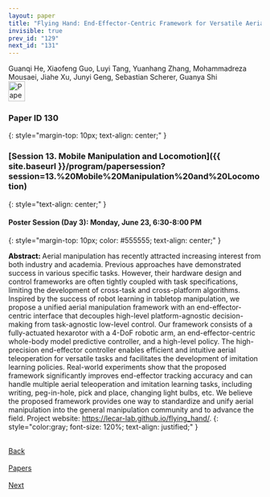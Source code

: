```yaml
---
layout: paper
title: "Flying Hand: End-Effector-Centric Framework for Versatile Aerial Manipulation Teleoperation and Policy Learning"
invisible: true
prev_id: "129"
next_id: "131"
---
```

<div class="paper-authors">
  <div class="paper-author-box">
    <div class="paper-author-name">Guanqi He, Xiaofeng Guo, Luyi Tang, Yuanhang Zhang, Mohammadreza Mousaei, Jiahe Xu, Junyi Geng, Sebastian Scherer, Guanya Shi</div>
    <div class="paper-author-uni"></div>
  </div>
</div>

<div class="paper-pdf">
  <div>
    <a href="https://www.roboticsproceedings.org/rss21/p130.pdf" title="Download PDF" target="_blank">
      <img src="{{ site.baseurl }}/images/paper_link_cardinal_red.png" alt="Paper PDF" width="33" height="40" />
    </a>
  </div>
</div>

### Paper ID 130
{: style="margin-top: 10px; text-align: center;" }

### [Session 13. Mobile Manipulation and Locomotion]({{ site.baseurl }}/program/papersession?session=13.%20Mobile%20Manipulation%20and%20Locomotion)
{: style="text-align: center;" }

#### Poster Session (Day 3): Monday, June 23, 6:30-8:00 PM
{: style="margin-top: 10px; color: #555555; text-align: center;" }

<b style="color: black;">Abstract: </b>Aerial manipulation has recently attracted increasing interest from both industry and academia. Previous approaches have demonstrated success in various specific tasks. However, their hardware design and control frameworks are often tightly coupled with task specifications, limiting the development of cross-task and cross-platform algorithms. Inspired by the success of robot learning in tabletop manipulation, we propose a unified aerial manipulation framework with an end-effector-centric interface that decouples high-level platform-agnostic decision-making from task-agnostic low-level control. Our framework consists of a fully-actuated hexarotor with a 4-DoF robotic arm, an end-effector-centric whole-body model predictive controller, and a high-level policy. The high-precision end-effector controller enables efficient and intuitive aerial teleoperation for versatile tasks and facilitates the development of imitation learning policies. Real-world experiments show that the proposed framework significantly improves end-effector tracking accuracy and can handle multiple aerial teleoperation and imitation learning tasks, including writing, peg-in-hole, pick and place, changing light bulbs, etc. We believe the proposed framework provides one way to standardize and unify aerial manipulation into the general manipulation community and to advance the field. Project website: https://lecar-lab.github.io/flying_hand/.
{: style="color:gray; font-size: 120%; text-align: justified;" }

<div class="paper-menu">
  <div class="paper-menu-inner">
    <a href="{{ site.baseurl }}/program/papers/129/" title="Previous Paper">
            <div class="paper-menu-icon">
                <i class="fas fa-arrow-left"></i><br>
                <span class="paper-menu-label">Back</span>
            </div>
        </a>
    <a href="{{ site.baseurl }}/program/papers" title="All Papers">
      <div class="paper-menu-icon">
        <i class="fas fa-list"></i><br>
        <span class="paper-menu-label">Papers</span>
      </div>
    </a>
    <a href="{{ site.baseurl }}/program/papers/131/" title="Next Paper">
            <div class="paper-menu-icon">
                <i class="fas fa-arrow-right"></i><br>
                <span class="paper-menu-label">Next</span>
            </div>
        </a>
  </div>
</div>
